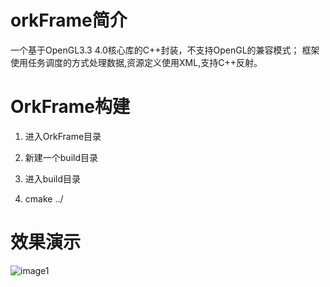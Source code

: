 # orkFrame简介

一个基于OpenGL3.3 4.0核心库的C++封装，不支持OpenGL的兼容模式；
框架使用任务调度的方式处理数据,资源定义使用XML,支持C++反射。


# OrkFrame构建

1. 进入OrkFrame目录

2. 新建一个build目录

3. 进入build目录

4. cmake ../

# 效果演示

![image1](https://github.com/clojur/OrkFrame/blob/master/Images/1.png)

